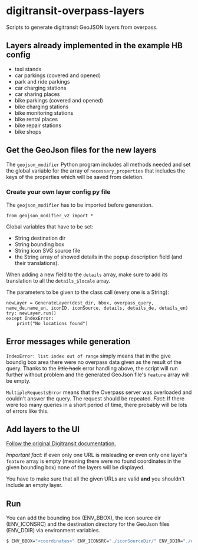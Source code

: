 # digitransit-overpass-layers
Scripts to generate digitransit GeoJSON layers from overpass.

## Layers already implemented in the example HB config
* taxi stands
* car parkings (covered and opened)
* park and ride parkings
* car charging stations
* car sharing places
* bike parkings (covered and opened)
* bike charging stations
* bike monitoring stations
* bike rental places
* bike repair stations
* bike shops

## Get the GeoJson files for the new layers
The `geojson_modifier` Python program includes all methods needed and set the global variable for the array 
of `necessary_properties` that includes the keys of the properties which will be saved from deletion.

### Create your own layer config py file
The `geojson_modifier` has to be imported before generation.
```
from geojson_modifier_v2 import *
```
Global variables that have to be set:
* String destination dir
* String bounding box
* String icon SVG source file
* the String array of showed details in the popup description field (and their translations).

When adding a new field to the `details` array, make sure to add its translation to all the `details_$locale` array.

The parameters to be given to the class call (every one is a String):
```
newLayer = GenerateLayer(dest_dir, bbox, overpass_query, name_de,name_en, iconID, iconSource, details, details_de, details_en)
try: newLayer.run()
except IndexError:
    print("No locations found")
```
## Error messages while generation
```IndexError: list index out of range``` simply means that in the give boundig box area there were no overpass data 
given as the result of the query. Thanks to the ~~little hack~~ error handling above, the script will run further without 
problem and the generated GeoJson file's ```feature``` array will be empty.

```MultipleRequestsError``` means that the Overpass server was overloaded and couldn't answer the query. The request 
should be repeated. _Fact_: If there were too many queries in a short period of time, there probably will be lots of 
errors like this.

## Add layers to the UI
[Follow the original Digitransit documentation.](https://github.com/HSLdevcom/digitransit-ui/blob/master/docs/GeoJson.md#geojson-map-layers)

_Important fact:_ if even only one URL is misleading **or** even only one layer's ```feature``` array is empty (meaning 
there were no found coordinates in the given bounding box) none of the layers will be displayed.

You have to make sure that all the given URLs are valid **and** you shouldn't include an empty layer. 

## Run
You can add the bounding box (ENV_BBOX), the icon source dir (ENV_ICONSRC) and the destination directory for the 
GeoJson files (ENV_DDIR) via environment variables.  
```cmd
$ ENV_BBOX="<coordinates>" ENV_ICONSRC="./iconSourceDir/" ENV_DDIR="./destDir/" python generate-hb-layers.py
``` 